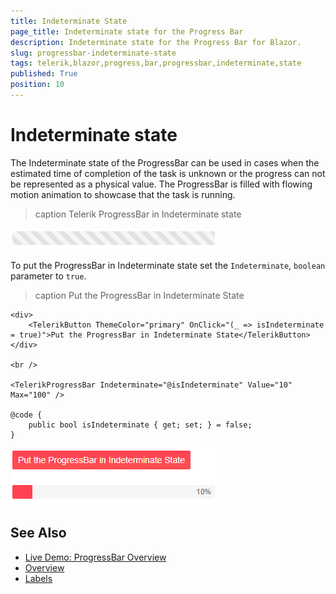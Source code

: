 ```yaml
---
title: Indeterminate State
page_title: Indeterminate state for the Progress Bar
description: Indeterminate state for the Progress Bar for Blazor.
slug: progressbar-indeterminate-state
tags: telerik,blazor,progress,bar,progressbar,indeterminate,state
published: True
position: 10
---
```


# Indeterminate state

The Indeterminate state of the ProgressBar can be used in cases when the estimated time of completion of the task is unknown or the progress can not be represented as a physical value. The ProgressBar is filled with flowing motion animation to showcase that the task is running. 

>caption Telerik ProgressBar in Indeterminate state

![progress bar in indeterminate state](images/progress-bar-indeterminate-example.gif)


To put the ProgressBar in Indeterminate state set the `Indeterminate`, `boolean` parameter to `true`.

>caption Put the ProgressBar in Indeterminate State

````RAZOR
<div>
    <TelerikButton ThemeColor="primary" OnClick="(_ => isIndeterminate = true)">Put the ProgressBar in Indeterminate State</TelerikButton>
</div>

<br />

<TelerikProgressBar Indeterminate="@isIndeterminate" Value="10" Max="100" />

@code {
    public bool isIndeterminate { get; set; } = false;
}
````

![put the progress bar in indeterminate state example](images/progress-bar-in-indeterminate-state-example.gif)


## See Also

  * [Live Demo: ProgressBar Overview](https://demos.telerik.com/blazor-ui/loader/overview)
  * [Overview](slug://progressbar-overview)
  * [Labels](slug://progressbar-label)
  
